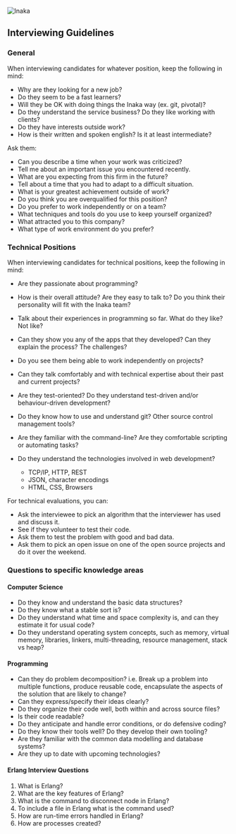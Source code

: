 ![Inaka](http://inaka.net/assets/img/inaka-logo.png "Inaka")
## Interviewing Guidelines

### General

When interviewing candidates for whatever position, keep the following in mind:

* Why are they looking for a new job?
* Do they seem to be a fast learners?
* Will they be OK with doing things the Inaka way (ex. git, pivotal)?
* Do they understand the service business? Do they like working with clients?
* Do they have interests outside work?
* How is their written and spoken english? Is it at least intermediate?

Ask them:
* Can you describe a time when your work was criticized?
* Tell me about an important issue you encountered recently.
* What are you expecting from this firm in the future?
* Tell about a time that you had to adapt to a difficult situation.
* What is your greatest achievement outside of work?
* Do you think you are overqualified for this position?
* Do you prefer to work independently or on a team?
* What techniques and tools do you use to keep yourself organized?
* What attracted you to this company?
* What type of work environment do you prefer?

### Technical Positions

When interviewing candidates for technical positions, keep the following in mind:

* Are they passionate about programming?
* How is their overall attitude?  Are they easy to talk to?
  Do you think their personality will fit with the Inaka team?
* Talk about their experiences in programming so far.
  What do they like? Not like?
* Can they show you any of the apps that they developed?
  Can they explain the process?  The challenges?
* Do you see them being able to work independently on projects?
* Can they talk comfortably and with technical expertise about their past and
  current projects?
* Are they test-oriented? Do they understand test-driven and/or behaviour-driven
  development?

* Do they know how to use and understand git? Other source control management
  tools?
* Are they familiar with the command-line? Are they comfortable scripting or
  automating tasks?
* Do they understand the technologies involved in web development?
  * TCP/IP, HTTP, REST
  * JSON, character encodings
  * HTML, CSS, Browsers

For technical evaluations, you can:

* Ask the interviewee to pick an algorithm that the interviewer has used and
  discuss it.
* See if they volunteer to test their code.
* Ask them to test the problem with good and bad data.
* Ask them to pick an open issue on one of the open source projects and do it
  over the weekend.

### Questions to specific knowledge areas

#### Computer Science

* Do they know and understand the basic data structures?
* Do they know what a stable sort is?
* Do they understand what time and space complexity is, and can they estimate it for usual code?
* Do they understand operating system concepts, such as memory, virtual memory, libraries, linkers, multi-threading, resource management, stack vs heap?

#### Programming

* Can they do problem decomposition? i.e. Break up a problem into multiple functions, produce reusable code, encapsulate the aspects of the solution that are likely to change?
* Can they express/specify their ideas clearly?
* Do they organize their code well, both within and across source files?
* Is their code readable?
* Do they anticipate and handle error conditions, or do defensive coding?
* Do they know their tools well? Do they develop their own tooling?
* Are they familiar with the common data modelling and database systems?
* Are they up to date with upcoming technologies?

#### Erlang Interview Questions

1. What is Erlang?
1. What are the key features of Erlang?
1. What is the command to disconnect node in Erlang?
1. To include a file in Erlang what is the command used?
1. How are run-time errors handled in Erlang?
1. How are processes created?
